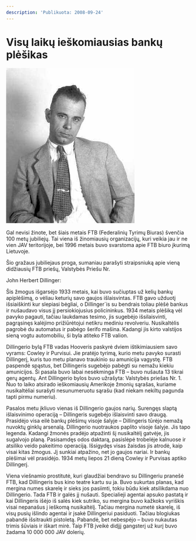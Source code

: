 ```yaml
---
description: 'Publikuota: 2008-09-24'
---
```


# Visų laikų ieškomiausias bankų plėšikas

![](../../.gitbook/assets/08-07-2005nt-07dillingergt41lghed1.jpg)

Gal nevisi žinote, bet šiais metais FTB \(Federalinių Tyrimų Biuras\) švenčia 100 metų jubiliejų. Tai viena iš žinomiausių organizacijų, kuri veikia jau ir ne vien JAV teritorijoje, bei 1996 metais buvo svarstoma apie FTB biuro įkurimą Lietuvoje.

Šio gražaus jubiliejaus proga, sumaniau parašyti straipsniuką apie vieną didžiausių FTB priešų, Valstybės Priešu Nr.

John Herbert Dillinger:

Šis žmogus išgarsėjo 1933 metais, kai buvo sučiuptas už kelių bankų apiplėšimą, o vėliau keturių savo gaujos išlaisvintas. FTB gavo užduotį išsiaiškinti kur slepiasi bėgliai, o Dillinger\`is su bendrais toliau plėšė bankus ir nušaudavo visus jį persiokiojusius policininkus. 1934 metais plėšiką vėl pavyko pagauti, tačiau laukdamas tesimo, jis sugebėjo išsilaisvinti, pagrąsinęs kalėjimo prižiūrėtojui netikru mediniu revolveriu. Nusikaltėlis pagrobė du automatus ir pabėgo šerifo mašina. Kadangi jis kirto valstijos sieną vogtu automobiliu, ši byla atiteko FTB valion.

Dillingerio bylą FTB vadas Hooveris paskyrė dviem ištikimiausiem savo vyrams: Cowley ir Purvisui. Jie pratėjo tyrimą, kurio metu pavyko surasti Dillingerį, kuris tuo metu planavo traukinio su amunicija vagystę. FTB paspendė spąstus, bet Dillingeris sugebėjo pabėgti su nemažu kiekiu amunicijos. Ši pasala buvo labai nesėkminga FTB – buvo nušauta 13 tikrai gerų agentų. Ant Dillingerio bylos buvo užrašyta: Valstybės priešas Nr. 1. Nuo to laiko atsirado ieškomiausių Amerikoje žmonių sąrašas, kuriame nusikaltėliai surašyti nesunumeruotu sąrašu \(kad niekam nekiltų pagunda tapti pirmu numeriu\).

Pasalos metu įkliuvo vienas iš Dillingerio gaujos narių. Surengęs slaptą išlaisvinimo operaciją – Dillingeris sugebėjo išlaisvinti savo draugą. Prasidėjo visa eilė bankų plėšimų visoje šalyje – Dillingeris tūrėjo nemažą nuvoktų ginklų arsenalą. Dillingerio nuotraukos paplito visoje šalyje. Jis tapo legenda. Kadangi žmonės pradėjo atpažinti šį nusikaltėlį gatvėje, jis sugalvojo planą. Pasisamdęs odos daktarą, pasislėpė trobelėje kalnuose ir atsiliko veido pakeitimo operaciją. Išsigydęs visas žaisdas jis atrodė, kaip visai kitas žmogus. Jį sunkiai atpažino, net jo gaujos nariai. Ir bankų plėšimai vėl prasidėjo. 1934 metų liepos 21 dieną Cowley ir Purvisas aptiko Dillingerį.

Viena viešnamio prostitutė, kuri glaudžiai bendravo su Dillingeriu pranešė FTB, kad Dillingeris bus kino teatre kartu su ja. Buvo sukurtas planas, kad mergina numes skarelę ir sieks jos pasiimti, tokiu būdu kiek atsilikdama nuo Dillingerio. Tada FTB ir galės jį nušauti. Specialieji agentai apsuko pastatą ir kai Dillingeris išėjo iš salės kiek sutriko, su mergina buvo kažkoks vyriškis visai nepanašus į ieškomą nusikaltėlį. Tačiau mergina numetė skarelę, iš visų pusių išlindo agentai ir įsakė Dillingeriui pasiduoti. Tačiau blogiukas pabandė išsitraukti pistoletą. Pabandė, bet nebespėjo – buvo nukautas trimis šūviais ir iškart mirė. Taip FTB įveikė didįjį gangsterį už kurį buvo žadama 10 000 000 JAV dolerių.

